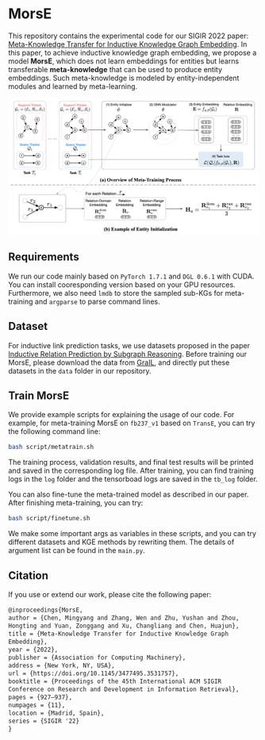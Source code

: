 # MorsE

This repository contains the experimental code for our SIGIR 2022 paper: [Meta-Knowledge Transfer for Inductive Knowledge Graph Embedding](https://arxiv.org/abs/2110.14170). In this paper, to achieve inductive knowledge graph embedding, we propose a model **MorsE**, which does not learn embeddings for entities but learns transferable **meta-knowledge** that can be used to produce entity embeddings. Such meta-knowledge is modeled by entity-independent modules and learned by meta-learning.

![](./fig/method.png)

## Requirements

We run our code mainly based on ```PyTorch 1.7.1``` and ```DGL 0.6.1``` with CUDA. You can install cooresponding version based on your GPU resources. Furthermore, we also need ```lmdb``` to store the sampled sub-KGs for meta-training and ```argparse``` to parse command lines.

## Dataset

For inductive link prediction tasks, we use datasets proposed in the paper [Inductive Relation Prediction by Subgraph Reasoning](https://arxiv.org/abs/1911.06962). Before training our MorsE, please download the data from [GraIL](https://github.com/kkteru/grail/tree/master/data), and directly put these datasets in the ```data``` folder in our repository.


## Train MorsE

We provide example scripts for explaining the usage of our code. For example, for meta-training MorsE on ```fb237_v1``` based on ```TransE```, you can try the following command line:

```bash
bash script/metatrain.sh
```

The training process, validation results, and final test results will be printed and saved in the corresponding log file. After training, you can find training logs in the ```log``` folder and the tensorboad logs are saved in the ```tb_log``` folder.

You can also fine-tune the meta-trained model as described in our paper. After finishing meta-training, you can try:

```bash
bash script/finetune.sh
```

We make some important args as variables in these scripts, and you can try different datasets and KGE methods by rewriting them. The details of argument list can be found in the ```main.py```.

## Citation

If you use or extend our work, please cite the following paper:

```
@inproceedings{MorsE,
author = {Chen, Mingyang and Zhang, Wen and Zhu, Yushan and Zhou, Hongting and Yuan, Zonggang and Xu, Changliang and Chen, Huajun},
title = {Meta-Knowledge Transfer for Inductive Knowledge Graph Embedding},
year = {2022},
publisher = {Association for Computing Machinery},
address = {New York, NY, USA},
url = {https://doi.org/10.1145/3477495.3531757},
booktitle = {Proceedings of the 45th International ACM SIGIR Conference on Research and Development in Information Retrieval},
pages = {927–937},
numpages = {11},
location = {Madrid, Spain},
series = {SIGIR '22}
}
```
